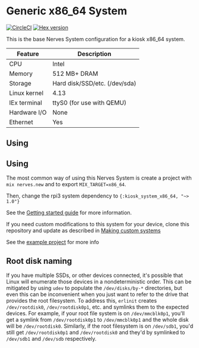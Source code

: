 # Generic x86_64 System

[![CircleCI](https://circleci.com/gh/letoteteam/kiosk_system_x86_64/tree/master.svg?style=svg)](https://circleci.com/gh/letoteteam/kiosk_system_x86_64/tree/master)
[![Hex version](https://img.shields.io/hexpm/v/kiosk_system_x86_64.svg "Hex version")](https://hex.pm/packages/kiosk_system_x86_64)

This is the base Nerves System configuration for a kiosk x86_64 system.

| Feature              | Description                     |
| -------------------- | ------------------------------- |
| CPU                  | Intel                           |
| Memory               | 512 MB+ DRAM                    |
| Storage              | Hard disk/SSD/etc. (/dev/sda)   |
| Linux kernel         | 4.13                            |
| IEx terminal         | ttyS0 (for use with QEMU)       |
| Hardware I/O         | None                            |
| Ethernet             | Yes                             |

## Using

## Using

The most common way of using this Nerves System is create a project with `mix
nerves.new` and to export `MIX_TARGET=x86_64`. 

Then, change the rpi3 system dependency to
`{:kiosk_system_x86_64, "~> 1.0"}`

See the [Getting started
guide](https://hexdocs.pm/nerves/getting-started.html#creating-a-new-nerves-app)
for more information.

If you need custom modifications to this system for your device, clone this
repository and update as described in [Making custom
systems](https://hexdocs.pm/nerves/systems.html#customizing-your-own-nerves-system)

See the [example project](https://github.com/LeToteTeam/kiosk_system_rpi3/tree/master/example) for more info

## Root disk naming

If you have multiple SSDs, or other devices connected, it's
possible that Linux will enumerate those devices in a nondeterministic order.
This can be mitigated by using `udev` to populate the `/dev/disks/by-*`
directories, but even this can be inconvenient when you just want to refer to
the drive that provides the root filesystem. To address this, `erlinit` creates
`/dev/rootdisk0`, `/dev/rootdisk0p1`, etc. and symlinks them to the expected
devices. For example, if your root file system is on `/dev/mmcblk0p1`, you'll
get a symlink from `/dev/rootdisk0p1` to `/dev/mmcblk0p1` and the whole disk
will be `/dev/rootdisk0`. Similarly, if the root filesystem is on `/dev/sdb1`,
you'd still get `/dev/rootdisk0p1` and `/dev/rootdisk0` and they'd by symlinked
to `/dev/sdb1` and `/dev/sdb` respectively.
